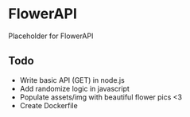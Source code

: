 # FlowerAPI

Placeholder for FlowerAPI

## Todo
* Write basic API (GET) in node.js
* Add randomize logic in javascript
* Populate assets/img with beautiful flower pics <3 
* Create Dockerfile 
